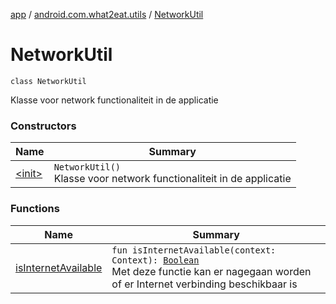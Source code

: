 [app](../../index.md) / [android.com.what2eat.utils](../index.md) / [NetworkUtil](./index.md)

# NetworkUtil

`class NetworkUtil`

Klasse voor network functionaliteit in de applicatie

### Constructors

| Name | Summary |
|---|---|
| [&lt;init&gt;](-init-.md) | `NetworkUtil()`<br>Klasse voor network functionaliteit in de applicatie |

### Functions

| Name | Summary |
|---|---|
| [isInternetAvailable](is-internet-available.md) | `fun isInternetAvailable(context: Context): `[`Boolean`](https://kotlinlang.org/api/latest/jvm/stdlib/kotlin/-boolean/index.html)<br>Met deze functie kan er nagegaan worden of er Internet verbinding beschikbaar is |
